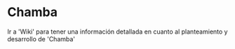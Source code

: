 # Chamba

Ir a 'Wiki' para tener una información detallada en cuanto al planteamiento y desarrollo de 'Chamba'
